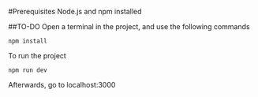 #Prerequisites
Node.js and npm installed

##TO-DO
Open a terminal in the project, and use the following commands

```npm install```

To run the project

```npm run dev```

Afterwards, go to localhost:3000